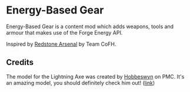# Energy-Based Gear
Energy-Based Gear is a content mod which adds weapons, tools and armour that makes use of the Forge Energy API.

Inspired by [Redstone Arsenal](https://www.curseforge.com/minecraft/mc-mods/redstone-arsenal) by Team CoFH.

## Credits
The model for the Lightning Axe was created by [Hobbeswyn](https://www.planetminecraft.com/member/hobbeswyn/) on PMC. It's an amazing model, you should definitely check him out! ([link](https://www.planetminecraft.com/texture-pack/kold-battle-axe/))